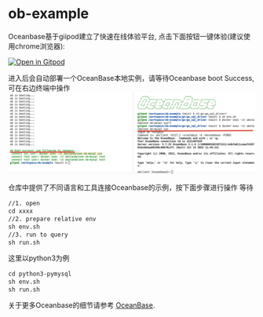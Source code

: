 # ob-example
Oceanbase基于giipod建立了快速在线体验平台, 点击下面按钮一键体验(建议使用chrome浏览器):

[![Open in Gitpod](https://gitpod.io/button/open-in-gitpod.svg)](https://gitpod.io/#https://github.com/akaError/ob-example)

进入后会自动部署一个OceanBase本地实例，请等待Oceanbase boot Success, 可在右边终端中操作
![示意图](./tools/scripts/gitpod1.png)

仓库中提供了不同语言和工具连接Oceanbase的示例，按下面步骤进行操作
等待
```
//1. open 
cd xxxx
//2. prepare relative env
sh env.sh
//3. run to query
sh run.sh
```
这里以python3为例
```
cd python3-pymysql
sh env.sh
sh run.sh
```

关于更多Oceanbase的细节请参考 [OceanBase](https://open.oceanbase.com).

